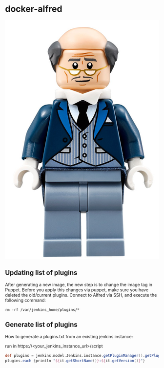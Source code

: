 # docker-alfred

![Alfred](https://raw.githubusercontent.com/wuakitv/docker-alfred/master/img/alfred.jpg)

## Updating list of plugins

After generating a new image, the new step is to change the image tag in Puppet. Before you apply this changes via puppet, make sure you have deleted the old/current plugins. Connect to Alfred via SSH, and execute the following command:

```
rm -rf /var/jenkins_home/plugins/*
```

## Generate list of plugins

How to generate a plugins.txt from an existing jenkins instance:

run in https://<your_jenkins_instance_url>/script

```groovy
def plugins = jenkins.model.Jenkins.instance.getPluginManager().getPlugins().toSorted()
plugins.each {println "${it.getShortName()}:${it.getVersion()}"}
```
